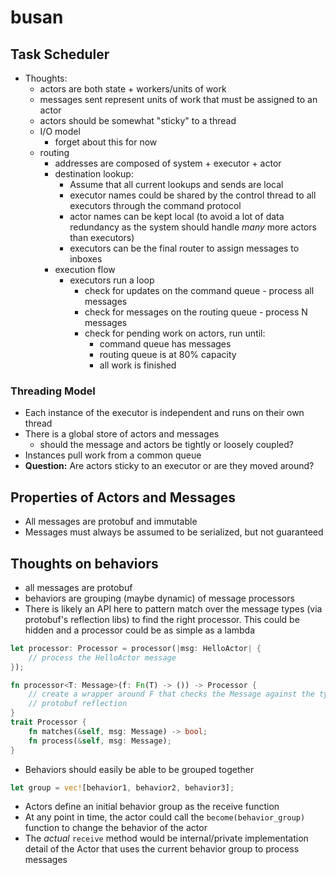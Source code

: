 # busan


## Task Scheduler
  + Thoughts:
    + actors are both state + workers/units of work
    + messages sent represent units of work that must be assigned to an actor
    + actors should be somewhat "sticky" to a thread
    + I/O model
        + forget about this for now
    + routing
      + addresses are composed of system + executor + actor
      + destination lookup:
        + Assume that all current lookups and sends are local
        + executor names could be shared by the control thread to all executors through
          the command protocol
        + actor names can be kept local (to avoid a lot of data redundancy as the system
          should handle _many_ more actors than executors)
        + executors can be the final router to assign messages to inboxes
      + execution flow
        + executors run a loop
          + check for updates on the command queue - process all messages
          + check for messages on the routing queue - process N messages
          + check for pending work on actors, run until:
            + command queue has messages
            + routing queue is at 80% capacity
            + all work is finished

### Threading Model
  + Each instance of the executor is independent and runs on their own thread
  + There is a global store of actors and messages
    + should the message and actors be tightly or loosely coupled?
  + Instances pull work from a common queue
  + __Question:__ Are actors sticky to an executor or are they moved around?


## Properties of Actors and Messages
  + All messages are protobuf and immutable
  + Messages must always be assumed to be serialized, but not guaranteed



## Thoughts on behaviors
  + all messages are protobuf
  + behaviors are grouping (maybe dynamic) of message processors
  + There is likely an API here to pattern match over the message types (via protobuf's reflection libs)
    to find the right processor. This could be hidden and a processor could be as simple as a lambda

```rust
let processor: Processor = processor(|msg: HelloActor| {
    // process the HelloActor message
});

fn processor<T: Message>(f: Fn(T) -> ()) -> Processor {
    // create a wrapper around F that checks the Message against the type T via
    // protobuf reflection
}
trait Processor {
    fn matches(&self, msg: Message) -> bool;
    fn process(&self, msg: Message);
}
```

  + Behaviors should easily be able to be grouped together

```rust
let group = vec![behavior1, behavior2, behavior3];
```

  + Actors define an initial behavior group as the receive function
  + At any point in time, the actor could call the `become(behavior_group)` function to change
    the behavior of the actor
  + The _actual_ `receive` method would be internal/private implementation detail of the Actor
    that uses the current behavior group to process messages
